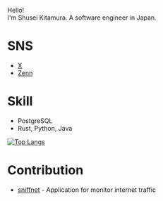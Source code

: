 Hello!  
I'm Shusei Kitamura. A software engineer in Japan.


# SNS 
  - [X](https://x.com/prog_shu)
  - [Zenn](https://zenn.dev/shu_kitamura)

# Skill

- PostgreSQL
- Rust, Python, Java

[![Top Langs](https://github-readme-stats.vercel.app/api/top-langs/?username=shu-kitamura&layout=compact&langs_count=6)](https://github.com/anuraghazra/github-readme-stats)

# Contribution  

- [sniffnet](https://github.com/GyulyVGC/sniffnet) - Application for monitor internet traffic
